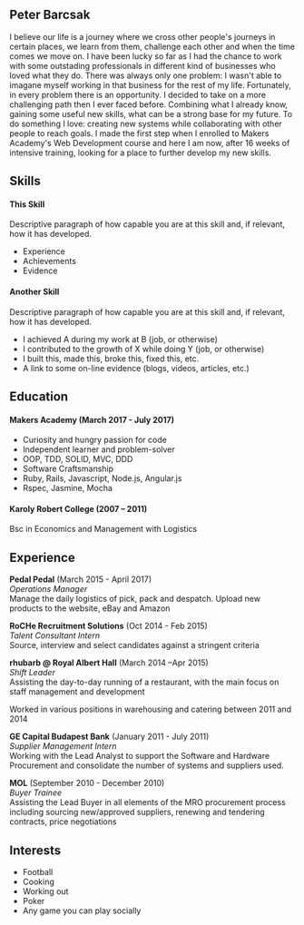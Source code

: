 ## Peter Barcsak

I believe our life is a journey where we cross other people's journeys in certain places, we learn from them, challenge each other and when the time comes we move on. I have been lucky so far as I had the chance to work with some outstading professionals in different kind of businesses who loved what they do. There was always only one problem: I wasn't able to imagane myself working in that business for the rest of my life. Fortunately, in every problem there is an opportunity. I decided to take on a more challenging path then I ever faced before. Combining what I already know, gaining some useful new skills, what can be a strong base for my future. To do something I love: creating new systems while collaborating with other people to reach goals. I made the first step when I enrolled to Makers Academy's Web Development course and here I am now, after 16 weeks of intensive training, looking for a place to further develop my new skills.

## Skills

#### This Skill

Descriptive paragraph of how capable you are at this skill and, if relevant, how it has developed.

- Experience
- Achievements
- Evidence

#### Another Skill

Descriptive paragraph of how capable you are at this skill and, if relevant, how it has developed.

- I achieved A during my work at B (job, or otherwise)
- I contributed to the growth of X while doing Y (job, or otherwise)
- I built this, made this, broke this, fixed this, etc.
- A link to some on-line evidence (blogs, videos, articles, etc.)

## Education

#### Makers Academy (March 2017 - July 2017)

- Curiosity and hungry passion for code
- Independent learner and problem-solver
- OOP, TDD, SOLID, MVC, DDD
- Software Craftsmanship
- Ruby, Rails, Javascript, Node.js, Angular.js
- Rspec, Jasmine, Mocha

#### Karoly Robert College (2007 – 2011)

Bsc in Economics and Management with Logistics

## Experience

**Pedal Pedal** (March 2015 - April 2017)    
*Operations Manager*  
Manage the daily logistics of pick, pack and despatch. Upload new products to the website, eBay and Amazon

**RoCHe Recruitment Solutions** (Oct 2014 - Feb 2015)   
*Talent Consultant Intern*  
Source, interview and select candidates against a stringent criteria
 
**rhubarb @ Royal Albert Hall** (March 2014 –Apr 2015)  
*Shift Leader*  
Assisting the day-to-day running of a restaurant, with the main focus on staff management and development

Worked in various positions in warehousing and catering between 2011 and 2014

**GE Capital Budapest Bank** (January 2011 - July 2011)  
*Supplier Management Intern*  
Working with the Lead Analyst to support the Software and Hardware Procurement and consolidate the number of systems and suppliers used.

**MOL** (September 2010 - December 2010)  
*Buyer Trainee*  
Assisting the Lead Buyer in all elements of the MRO procurement process including sourcing new/approved suppliers, renewing and tendering contracts, price negotiations

## Interests

- Football
- Cooking
- Working out
- Poker
- Any game you can play socially

